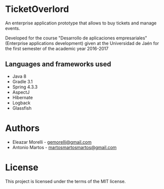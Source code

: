 # TicketOverlord
An enterprise application prototype that allows to buy tickets and manage events.

Developed for the course "Desarrollo de aplicaciones empresariales" (Enterprise applications development) given at the Universidad de Jaén for the first semester of the academic year 2016-2017

## Languages and frameworks used
* Java 8
* Gradle 3.1
* Spring 4.3.3
* AspectJ
* Hibernate
* Logback
* Glassfish

# Authors
* Eleazar Morelli - <gemorelli@gmail.com>
* Antonio Martos - <martosmartosmartos@gmail.com>

# License
This project is licensed under the terms of the MIT license.
